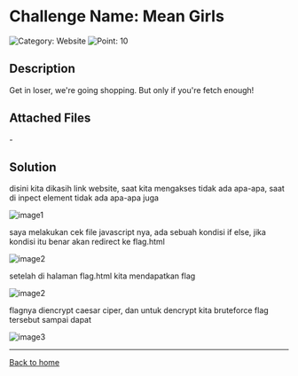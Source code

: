 # Challenge Name: Mean Girls

![Category: Website](https://img.shields.io/badge/Category-challenge-lightgrey.svg)
![Point: 10](https://img.shields.io/badge/Score-10-brightgreen.svg)

## Description

Get in loser, we're going shopping. But only if you're fetch enough!

## Attached Files

\-

## Solution

disini kita dikasih link website, saat kita mengakses tidak ada apa-apa, saat di inpect element tidak ada apa-apa juga

![image1](https://cdn.discordapp.com/attachments/1080821742722883684/1080823329717506068/Screen_Shot_2023-03-02_at_19.04.41.png)

saya melakukan cek file javascript nya, ada sebuah kondisi if else, jika kondisi itu benar akan redirect ke flag.html

![image2](https://cdn.discordapp.com/attachments/1080821742722883684/1080823353528553502/Screen_Shot_2023-03-02_at_19.05.39.png)

setelah di halaman flag.html kita mendapatkan flag

![image2](https://cdn.discordapp.com/attachments/1080821742722883684/1080824304008183818/Screen_Shot_2023-03-02_at_19.09.07.png)

flagnya diencrypt caesar ciper, dan untuk dencrypt kita bruteforce flag tersebut sampai dapat

![image3](https://media.discordapp.net/attachments/1080821742722883684/1080824303752323153/Screen_Shot_2023-03-02_at_19.09.41.png?width=1375&height=1171)

---

[Back to home](/2023/After%20Dark%20Winter/)
